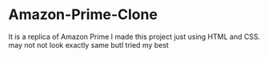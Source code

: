 # Amazon-Prime-Clone
It is a replica of Amazon Prime
I made this project just using HTML and CSS. 
may not not look exactly same butI tried my best
